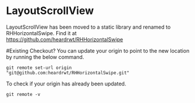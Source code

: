 LayoutScrollView
================

LayoutScrollView has been moved to a static library and renamed to RHHorizontalSwipe. Find it at https://github.com/heardrwt/RHHorizontalSwipe



#Existing Checkout?
You can update your origin to point to the new location by running the below command.

`git remote set-url origin "git@github.com:heardrwt/RHHorizontalSwipe.git"
`

To check if your origin has already been updated.

`git remote -v
`
